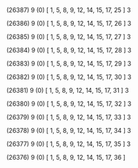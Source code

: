 (26387) 9 (0) [ 1, 5, 8, 9, 12, 14, 15, 17, 25 ] 3 


(26386) 9 (0) [ 1, 5, 8, 9, 12, 14, 15, 17, 26 ] 3 


(26385) 9 (0) [ 1, 5, 8, 9, 12, 14, 15, 17, 27 ] 3 


(26384) 9 (0) [ 1, 5, 8, 9, 12, 14, 15, 17, 28 ] 3 


(26383) 9 (0) [ 1, 5, 8, 9, 12, 14, 15, 17, 29 ] 3 


(26382) 9 (0) [ 1, 5, 8, 9, 12, 14, 15, 17, 30 ] 3 


(26381) 9 (0) [ 1, 5, 8, 9, 12, 14, 15, 17, 31 ] 3 


(26380) 9 (0) [ 1, 5, 8, 9, 12, 14, 15, 17, 32 ] 3 


(26379) 9 (0) [ 1, 5, 8, 9, 12, 14, 15, 17, 33 ] 3 


(26378) 9 (0) [ 1, 5, 8, 9, 12, 14, 15, 17, 34 ] 3 


(26377) 9 (0) [ 1, 5, 8, 9, 12, 14, 15, 17, 35 ] 3 


(26376) 9 (0) [ 1, 5, 8, 9, 12, 14, 15, 17, 36 ]  


